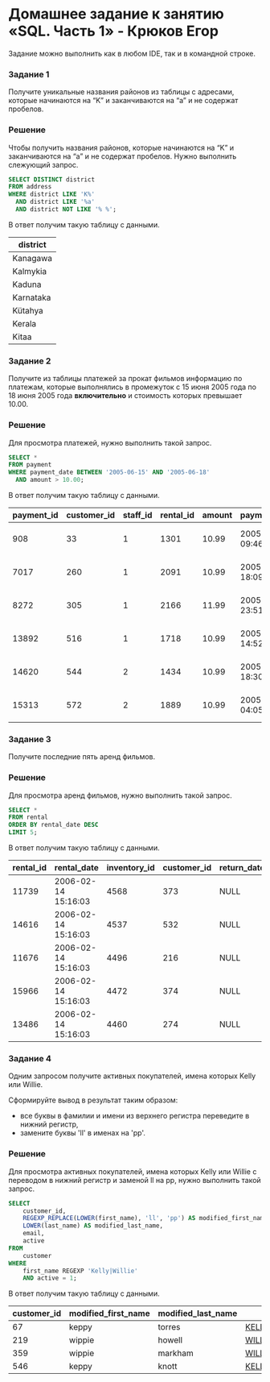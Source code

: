 # Домашнее задание к занятию «SQL. Часть 1» - Крюков Егор

Задание можно выполнить как в любом IDE, так и в командной строке.

### Задание 1

Получите уникальные названия районов из таблицы с адресами, которые начинаются на “K” и заканчиваются на “a” и не содержат пробелов.

### Решение

Чтобы получить названия районов, которые начинаются на “K” и заканчиваются на “a” и не содержат пробелов. Нужно выполнить слежующий запрос.

```sql
SELECT DISTINCT district
FROM address
WHERE district LIKE 'K%' 
  AND district LIKE '%a' 
  AND district NOT LIKE '% %';

```
В ответ получим такую таблицу с данными.

| district  |
| ----------|
| Kanagawa  |
| Kalmykia  |
| Kaduna    |
| Karnataka |
| Kütahya   |
| Kerala    |
| Kitaa     |


### Задание 2

Получите из таблицы платежей за прокат фильмов информацию по платежам, которые выполнялись в промежуток с 15 июня 2005 года по 18 июня 2005 года **включительно** и стоимость которых превышает 10.00.

### Решение

Для просмотра платежей, нужно выполнить такой запрос. 

```sql
SELECT *
FROM payment
WHERE payment_date BETWEEN '2005-06-15' AND '2005-06-18'
  AND amount > 10.00;

```
В ответ получим такую таблицу с данными.

| payment_id | customer_id | staff_id | rental_id | amount | payment_date        | last_update         |
|------------|-------------|----------|-----------|--------|---------------------|---------------------|
|        908 |          33 |        1 |      1301 |  10.99 | 2005-06-15 09:46:33 | 2006-02-15 22:12:36 |
|       7017 |         260 |        1 |      2091 |  10.99 | 2005-06-17 18:09:04 | 2006-02-15 22:14:58 |
|       8272 |         305 |        1 |      2166 |  11.99 | 2005-06-17 23:51:21 | 2006-02-15 22:15:47 |
|      13892 |         516 |        1 |      1718 |  10.99 | 2005-06-16 14:52:02 | 2006-02-15 22:20:47 |
|      14620 |         544 |        2 |      1434 |  10.99 | 2005-06-15 18:30:46 | 2006-02-15 22:21:35 |
|      15313 |         572 |        2 |      1889 |  10.99 | 2005-06-17 04:05:12 | 2006-02-15 22:22:22 |



### Задание 3

Получите последние пять аренд фильмов.

### Решение

Для просмотра аренд фильмов, нужно выполнить такой запрос. 

```sql
SELECT *
FROM rental
ORDER BY rental_date DESC
LIMIT 5;

```

В ответ получим такую таблицу с данными.

| rental_id | rental_date         | inventory_id | customer_id | return_date | staff_id | last_update         |
|-----------|---------------------|--------------|-------------|-------------|----------|---------------------|
|     11739 | 2006-02-14 15:16:03 |         4568 |         373 | NULL        |        2 | 2006-02-15 21:30:53 |
|     14616 | 2006-02-14 15:16:03 |         4537 |         532 | NULL        |        1 | 2006-02-15 21:30:53 |
|     11676 | 2006-02-14 15:16:03 |         4496 |         216 | NULL        |        2 | 2006-02-15 21:30:53 |
|     15966 | 2006-02-14 15:16:03 |         4472 |         374 | NULL        |        1 | 2006-02-15 21:30:53 |
|     13486 | 2006-02-14 15:16:03 |         4460 |         274 | NULL        |        1 | 2006-02-15 21:30:53 |

### Задание 4

Одним запросом получите активных покупателей, имена которых Kelly или Willie. 

Сформируйте вывод в результат таким образом:
- все буквы в фамилии и имени из верхнего регистра переведите в нижний регистр,
- замените буквы 'll' в именах на 'pp'.

### Решение

Для просмотра активных покупателей, имена которых Kelly или Willie с переводом в нижний регистр и заменой ll на pp, нужно выполнить такой запрос. 

```sql
SELECT 
    customer_id,
    REGEXP_REPLACE(LOWER(first_name), 'll', 'pp') AS modified_first_name,
    LOWER(last_name) AS modified_last_name,
    email,
    active
FROM 
    customer
WHERE 
    first_name REGEXP 'Kelly|Willie'
    AND active = 1;
```

В ответ получим такую таблицу с данными.

| customer_id | modified_first_name | modified_last_name | email                             | active |
|-------------|---------------------|--------------------|-----------------------------------|--------|
|          67 | keppy               | torres             | KELLY.TORRES@sakilacustomer.org   |      1 |
|         219 | wippie              | howell             | WILLIE.HOWELL@sakilacustomer.org  |      1 |
|         359 | wippie              | markham            | WILLIE.MARKHAM@sakilacustomer.org |      1 |
|         546 | keppy               | knott              | KELLY.KNOTT@sakilacustomer.org    |      1 |
